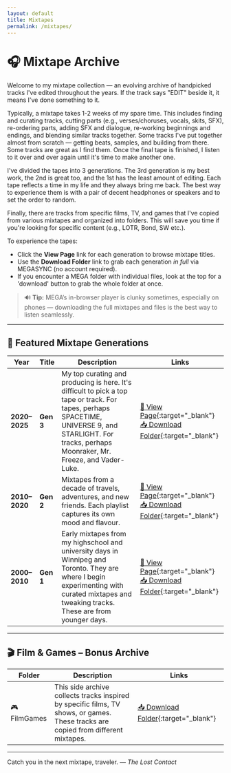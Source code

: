 ```yaml
---
layout: default
title: Mixtapes
permalink: /mixtapes/
---
```


# 🎧 Mixtape Archive

Welcome to my mixtape collection — an evolving archive of handpicked tracks I've edited throughout the years. If the track says "EDIT" beside it, it means I've done something to it.  

Typically, a mixtape takes 1-2 weeks of my spare time. This includes finding and curating tracks, cutting parts (e.g., verses/choruses, vocals, skits, SFX), re-ordering parts, adding SFX and dialogue, re-working beginnings and endings, and blending similar tracks together. Some tracks I've put together almost from scratch — getting beats, samples, and building from there. Some tracks are great as I find them. Once the final tape is finished, I listen to it over and over again until it's time to make another one.   

I've divided the tapes into 3 generations. The 3rd generation is my best work, the 2nd is great too, and the 1st has the least amount of editing. Each tape reflects a time in my life and they always bring me back. The best way to experience them is with a pair of decent headphones or speakers and to set the order to random.

Finally, there are tracks from specific films, TV, and games that I've copied from various mixtapes and organized into folders. This will save you time if you're looking for specific content (e.g., LOTR, Bond, SW etc.).

To experience the tapes:

- Click the **View Page** link for each generation to browse mixtape titles.
- Use the **Download Folder** link to grab each generation *in full* via MEGASYNC (no account required).
- If you encounter a MEGA folder with individual files, look at the top for a 'download' button to grab the whole folder at once.  

> 🔊 **Tip:** MEGA’s in-browser player is clunky sometimes, especially on phones — downloading the full mixtapes and files is the best way to listen seamlessly.

---

## 🌟 Featured Mixtape Generations

| Year | Title | Description | Links |
|------|-----------|-------------|-------|
| **2020–2025** | **Gen 3** | My top curating and producing is here. It's difficult to pick a top tape or track. For tapes, perhaps SPACETIME, UNIVERSE 9, and STARLIGHT. For tracks, perhaps Moonraker, Mr. Freeze, and Vader-Luke. | [🔗 View Page](https://thelostcontact.github.io/mixtapes/gen3){:target="_blank"} <br> [📥 Download Folder](https://mega.nz/folder/e1hnyLxI#7Z_wneoul_DS1cuB6eKkOw){:target="_blank"} |
| **2010–2020** | **Gen 2** | Mixtapes from a decade of travels, adventures, and new friends. Each playlist captures its own mood and flavour.   | [🔗 View Page](https://thelostcontact.github.io/mixtapes/gen2){:target="_blank"} <br> [📥 Download Folder](https://mega.nz/folder/PgRwFCgT#3jiX4nqwScvc0ZmdmSZdcg){:target="_blank"} |
| **2000–2010** | **Gen 1** | Early mixtapes from my highschool and university days in Winnipeg and Toronto. They are where I begin experimenting with curated mixtapes and tweaking tracks. These are from younger days.| [🔗 View Page](https://thelostcontact.github.io/mixtapes/gen1){:target="_blank"} <br> [📥 Download Folder](https://mega.nz/folder/Tkw2lZpR#k3s1iv9QHDFZoRXwitI-JA){:target="_blank"} |

---

## 🎬 Film & Games – Bonus Archive

| Folder | Description | Links |
|--------|-------------|-------|
| 🎮 FilmGames | This side archive collects tracks inspired by specific films, TV shows, or games. These tracks are copied from different mixtapes.| [📥 Download Folder](https://mega.nz/folder/S45GhI6J#7leHiK7YQYzfJABLfM75bA){:target="_blank"} |

---

Catch you in the next mixtape, traveler. 
— *The Lost Contact*
